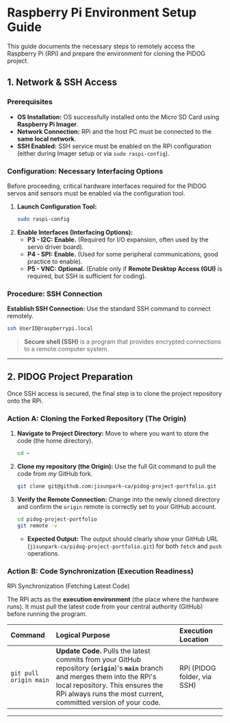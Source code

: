 # Raspberry Pi Environment Setup Guide

This guide documents the necessary steps to remotely access the Raspberry Pi (RPi) and prepare the environment for cloning the PIDOG project.

## 1. Network & SSH Access

### Prerequisites
* **OS Installation:** OS successfully installed onto the Micro SD Card using **Raspberry Pi Imager**.
* **Network Connection:** RPi and the host PC must be connected to the **same local network**.
* **SSH Enabled:** SSH service must be enabled on the RPi configuration (either during Imager setup or via `sudo raspi-config`).

### Configuration: Necessary Interfacing Options

Before proceeding, critical hardware interfaces required for the PIDOG servos and sensors must be enabled via the configuration tool.

1.  **Launch Configuration Tool:**
    ```bash
    sudo raspi-config
    ```
2.  **Enable Interfaces (Interfacing Options):**
    * **P3 - I2C:** **Enable.** (Required for I/O expansion, often used by the servo driver board).
    * **P4 - SPI:** **Enable.** (Used for some peripheral communications, good practice to enable).
    * **P5 - VNC:** **Optional.** (Enable only if **Remote Desktop Access (GUI)** is required, but SSH is sufficient for coding).

### Procedure: SSH Connection

**Establish SSH Connection:** Use the standard SSH command to connect remotely.
```bash
ssh UserID@raspberrypi.local 
```
> **Secure shell (SSH)** is a program that provides encrypted connections to a remote computer system.

---

## 2. PIDOG Project Preparation

Once SSH access is secured, the final step is to clone the project repository onto the RPi.

### Action A: Cloning the Forked Repository (The Origin)

1.  **Navigate to Project Directory:** Move to where you want to store the code (the home directory).
    ```bash
    cd ~ 
    ```
2.  **Clone my repository (the Origin):** Use the full Git command to pull the code from *my* GitHub fork.
    ```bash
    git clone git@github.com:jisunpark-ca/pidog-project-portfolio.git
    ```
3.  **Verify the Remote Connection:** Change into the newly cloned directory and confirm the `origin` remote is correctly set to your GitHub account.
    ```bash
    cd pidog-project-portfolio
    git remote -v
    ```
    * **Expected Output:** The output should clearly show your GitHub URL (`jisunpark-ca/pidog-project-portfolio.git`) for both `fetch` and `push` operations.

### Action B: Code Synchronization (Execution Readiness)

RPi Synchronization (Fetching Latest Code)

The RPi acts as the **execution environment** (the place where the hardware runs). It must pull the latest code from your central authority (GitHub) before running the program.

| Command | Logical Purpose | Execution Location |
| :--- | :--- | :--- |
| `git pull origin main` | **Update Code.** Pulls the latest commits from your GitHub repository (**`origin`**)'s     **`main`** branch and merges them into the RPi's local repository. This ensures the RPi always runs the most current,     committed version of your code. | RPi (PIDOG folder, via SSH) |
    
---
